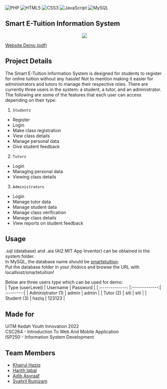 ![PHP](https://img.shields.io/badge/php-%23777BB4.svg?style=for-the-badge&logo=php&logoColor=white)
![HTML5](https://img.shields.io/badge/html5-%23E34F26.svg?style=for-the-badge&logo=html5&logoColor=white)
![CSS3](https://img.shields.io/badge/css3-%231572B6.svg?style=for-the-badge&logo=css3&logoColor=white)
![JavaScript](https://img.shields.io/badge/javascript-%23323330.svg?style=for-the-badge&logo=javascript&logoColor=%23F7DF1E)
![MySQL](https://img.shields.io/badge/mysql-%2300f.svg?style=for-the-badge&logo=mysql&logoColor=white)

## Smart E-Tuition Information System

<p align="center">
  <img src="https://cdn.discordapp.com/attachments/966509177319063632/996631813185339392/Poster_Smart_E-Tuition2.png">
</p>

<a href='/documentation/Website Demo Smart E-Tuition.pdf'>
Website Demo (pdf)
</a>

## Project Details
The Smart E-Tuition Information System is designed for students to register for online tuition without any hassle! Not to mention making it easier for administrators and tutors to manage their respective roles. There are currently three users in the system: a student, a tutor, and an administrator. The following are some of the features that each user can access depending on their type:
1. `Students`
* Register
* Login
* Make class registration
* View class details
* Manage personal data
* Give student feedback

2. `Tutors`
* Login
* Managing personal data
* Viewing class details


3. `Administrators`
* Login 
* Manage tutor data
* Manage student data
* Manage class verification
* Manage class details
* View reports on student feedback


## Usage
.sql (database) and .aia (AI2 MIT App Inventor) can be obtained in the system folder.<br>
In MySQL, the database name should be <u>smartetuition</u>.<br>
Put the database folder in your /htdocs and browse the URL with localhost/smartetuition!

Below are three users type which can be used for demo:<br>
| Type (userLevel)          | Username      | Password |
| :-------------: |:-------------:| :--------:|
| Administrator (1) | admin         | admin    |
| Tutor (2)        | siti          | siti     |
| Student (3)      | haziq         | 123123   |

## Made for 
UiTM Kedah Youth Innovation 2022 <br>
CSC264 - Introduction To Web And Mobile Application <br>
ISP250 - Information System Development

## Team Members
* [Khairul Haziq](https://github.com/Kyziq)
* [Harith Iqbal](https://github.com/mishumiyamizu)
* [Adib Asyraaf](https://github.com/lildibbb)
* [Syahril Rumizam](https://github.com/reason61)


